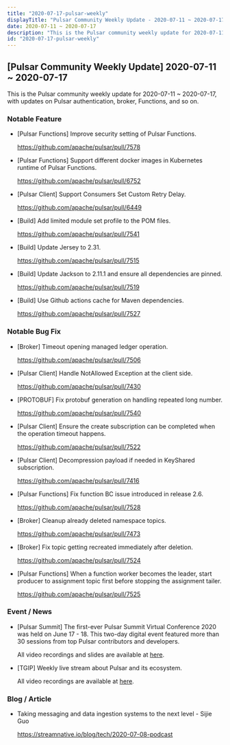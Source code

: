 ```yaml
---
title: "2020-07-17-pulsar-weekly"
displayTitle: "Pulsar Community Weekly Update - 2020-07-11 ~ 2020-07-17"
date: 2020-07-11 ~ 2020-07-17
description: "This is the Pulsar community weekly update for 2020-07-11 ~ 2020-07-17, with updates on Pulsar clients, broker, Functions, and so on."
id: "2020-07-17-pulsar-weekly"
---
```


## [Pulsar Community Weekly Update] 2020-07-11 ~ 2020-07-17

This is the Pulsar community weekly update for 2020-07-11 ~ 2020-07-17, with updates on Pulsar authentication, broker, Functions, and so on.

### Notable Feature

- [Pulsar Functions] Improve security setting of Pulsar Functions.

    https://github.com/apache/pulsar/pull/7578

- [Pulsar Functions] Support different docker images in Kubernetes runtime of Pulsar Functions.
  
    https://github.com/apache/pulsar/pull/6752

- [Pulsar Client] Support Consumers Set Custom Retry Delay.
  
    https://github.com/apache/pulsar/pull/6449

- [Build] Add limited module set profile to the POM files.
  
    https://github.com/apache/pulsar/pull/7541

- [Build] Update Jersey to 2.31.

    https://github.com/apache/pulsar/pull/7515

- [Build] Update Jackson to 2.11.1 and ensure all dependencies are pinned.
  
    https://github.com/apache/pulsar/pull/7519

- [Build] Use Github actions cache for Maven dependencies.
  
    https://github.com/apache/pulsar/pull/7527

### Notable Bug Fix

- [Broker] Timeout opening managed ledger operation.

    https://github.com/apache/pulsar/pull/7506

- [Pulsar Client] Handle NotAllowed Exception at the client side.

    https://github.com/apache/pulsar/pull/7430

- [PROTOBUF] Fix protobuf generation on handling repeated long number.

    https://github.com/apache/pulsar/pull/7540

- [Pulsar Client] Ensure the create subscription can be completed when the operation timeout happens.

    https://github.com/apache/pulsar/pull/7522

- [Pulsar Client] Decompression payload if needed in KeyShared subscription.

    https://github.com/apache/pulsar/pull/7416

- [Pulsar Functions] Fix function BC issue introduced in release 2.6.

    https://github.com/apache/pulsar/pull/7528

- [Broker] Cleanup already deleted namespace topics.

    https://github.com/apache/pulsar/pull/7473

- [Broker] Fix topic getting recreated immediately after deletion.

    https://github.com/apache/pulsar/pull/7524

- [Pulsar Functions] When a function worker becomes the leader, start producer to assignment topic first before stopping the assignment tailer.

    https://github.com/apache/pulsar/pull/7525

### Event / News

- [Pulsar Summit] The first-ever Pulsar Summit Virtual Conference 2020 was held on June 17 - 18. This two-day digital event featured more than 30 sessions from top Pulsar contributors and developers.

    All video recordings and slides are available at [here](https://streamnative.io/resource#pulsar-summit). 
  
- [TGIP] Weekly live stream about Pulsar and its ecosystem.

    All video recordings are available at [here](https://streamnative.io/resource#tgip).

### Blog / Article

- Taking messaging and data ingestion systems to the next level - Sijie Guo

    https://streamnative.io/blog/tech/2020-07-08-podcast
